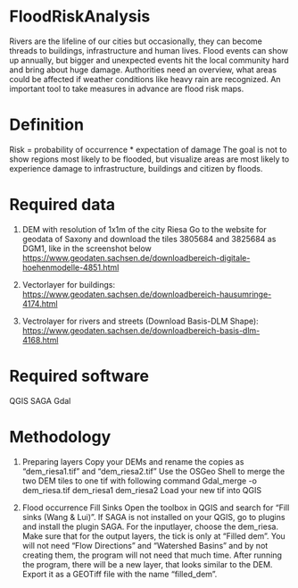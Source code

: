 # FloodRiskAnalysis
Rivers are the lifeline of our cities but occasionally, they can become threads to buildings, infrastructure and human lives. Flood events can show up annually, but bigger and unexpected events hit the local community hard and bring about huge damage. Authorities need an overview, what areas could be affected if weather conditions like heavy rain are recognized. An important tool to take measures in advance are flood risk maps.

# Definition

Risk = probability of occurrence * expectation of damage The goal is not to show regions most likely to be flooded, but visualize areas are most likely to experience damage to infrastructure, buildings and citizen by floods.

# Required data

1) DEM with resolution of 1x1m of the city Riesa
Go to the website for geodata of Saxony and download the tiles 3805684 and 3825684 as DGM1, like in the screenshot below
https://www.geodaten.sachsen.de/downloadbereich-digitale-hoehenmodelle-4851.html



2) Vectorlayer for buildings: https://www.geodaten.sachsen.de/downloadbereich-hausumringe-4174.html
3) Vectrolayer for rivers and streets (Download Basis-DLM Shape): https://www.geodaten.sachsen.de/downloadbereich-basis-dlm-4168.html



# Required software
   QGIS
   SAGA
   Gdal

# Methodology
1) Preparing layers
Copy your DEMs and rename the copies as “dem_riesa1.tif” and “dem_riesa2.tif” 
Use the OSGeo Shell to merge the two DEM tiles to one tif with following command
Gdal_merge -o dem_riesa.tif dem_riesa1 dem_riesa2
Load your new tif into QGIS

2) Flood occurrence
Fill Sinks
Open the toolbox in QGIS and search for “Fill sinks (Wang & Lui)”. If SAGA is not installed on your QGIS, go to plugins and install the plugin SAGA. For the inputlayer, choose the dem_riesa. Make sure that for the output layers, the tick is only at “Filled dem”. You will not need “Flow Directions” and “Watershed Basins” and by not creating them, the program will not need that much time. After running the program, there will be a new layer, that looks similar to the DEM. Export it as a GEOTiff file with the name “filled_dem”.
